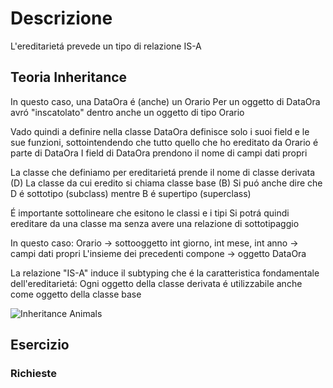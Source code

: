 # Descrizione

L'ereditarietá prevede un tipo di relazione IS-A

## Teoria Inheritance

In questo caso, una DataOra é (anche) un Orario
Per un oggetto di DataOra avró "inscatolato" dentro anche un oggetto di tipo Orario

Vado quindi a definire nella classe DataOra definisce solo i suoi field e le sue funzioni, sottointendendo che tutto quello che ho ereditato da Orario é parte di DataOra 
I field di DataOra prendono il nome di campi dati propri

La classe che definiamo per ereditarietá prende il nome di classe derivata (D)
La classe da cui eredito si chiama classe base (B)
Si puó anche dire che D é sottotipo (subclass) mentre B é supertipo (superclass)

É importante sottolineare che esitono le classi e i tipi
Si potrá quindi ereditare da una classe ma senza avere una relazione di sottotipaggio

In questo caso:
Orario -> sottooggetto
int giorno, int mese, int anno -> campi dati propri
L'insieme dei precedenti compone -> oggetto DataOra

La relazione "IS-A" induce il subtyping che é la caratteristica fondamentale dell'ereditarietá:
Ogni oggetto della classe derivata é utilizzabile anche come oggetto della classe base

![Inheritance Animals](Es_PAO/assets/inheritance_animals.png)


## Esercizio



### Richieste

